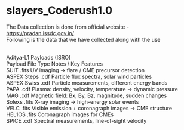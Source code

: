 # slayers_Coderush1.0
The Data collection is done from official website - https://pradan.issdc.gov.in/<br>
Following is the data that we  have collected along with the use<br>
<br>

Aditya-L1 Payloads (ISRO)<br>
Payload	File Type	Notes / Key Features<br>
SUIT	.fits	UV imaging → flare / CME precursor detection<br>
ASPEX Steps	.cdf	Particle flux spectra, solar wind particles<br>
ASPEX Swiss	.cdf	Particle measurements, different energy bands<br>
PAPA	.cdf	Plasma: density, velocity, temperature → dynamic pressure<br>
MAG	.cdf	Magnetic field: Bx, By, Bz, magnitude, sudden changes<br>
Solexs	.fits	X-ray imaging → high-energy solar events<br>
VELC	.fits	Visible emission + coronagraph images → CME structure<br>
HEL1OS	.fits	Coronagraph images for CMEs<br>
SPICE	.cdf	Spectral measurements, line-of-sight velocity<br>
 

